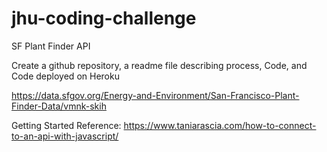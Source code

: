 # jhu-coding-challenge
SF Plant Finder API

Create a github repository, a readme file describing process, Code, and Code deployed on Heroku

https://data.sfgov.org/Energy-and-Environment/San-Francisco-Plant-Finder-Data/vmnk-skih

Getting Started Reference:
https://www.taniarascia.com/how-to-connect-to-an-api-with-javascript/
